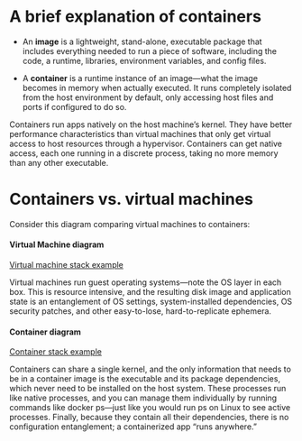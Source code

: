 
# A brief explanation of containers
   - An **image** is a lightweight, stand-alone, executable package that includes everything needed to run a piece of software, including the code, a runtime, libraries, environment variables, and config files.


   - A **container** is a runtime instance of an image—what the image becomes in memory when actually executed. It runs completely isolated from the host environment by default, only accessing host files and ports if configured to do so.


 Containers run apps natively on the host machine’s kernel. They have better performance characteristics than virtual machines that only get virtual access to host resources through a hypervisor. Containers can get native access, each one running in a discrete process, taking no more memory than any other executable.

# Containers vs. virtual machines
Consider this diagram comparing virtual machines to containers:

#### Virtual Machine diagram
[Virtual machine stack example](https://www.docker.com/sites/default/files/Container%402x.png)

Virtual machines run guest operating systems—note the OS layer in each box. This is resource intensive, and the resulting disk image and application state is an entanglement of OS settings, system-installed dependencies, OS security patches, and other easy-to-lose, hard-to-replicate ephemera.

#### Container diagram
[Container stack example](https://www.docker.com/sites/default/files/Container%402x.png)

Containers can share a single kernel, and the only information that needs to be in a container image is the executable and its package dependencies, which never need to be installed on the host system. These processes run like native processes, and you can manage them individually by running commands like docker ps—just like you would run ps on Linux to see active processes. Finally, because they contain all their dependencies, there is no configuration entanglement; a containerized app “runs anywhere.”
